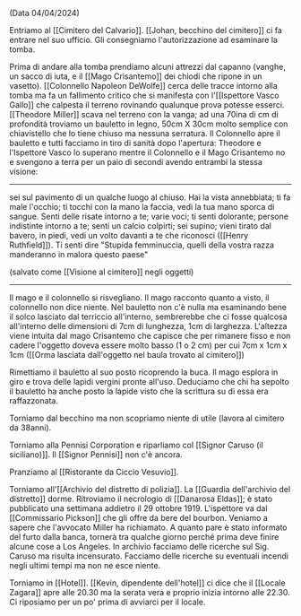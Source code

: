 (Data 04/04/2024)

Entriamo al [[Cimitero del Calvario]]. [[Johan, becchino del cimitero]] ci fa entrare nel suo ufficio.
Gli consegniamo l'autorizzazione ad esaminare la tomba.

Prima di andare alla tomba prendiamo alcuni attrezzi dal capanno (vanghe, un sacco di iuta, e il [[Mago Crisantemo]] dei chiodi che ripone in un vasetto).
[[Colonnello Napoleon DeWolfe]] cerca delle tracce intorno alla tomba ma fa un fallimento critico che si manifesta con l'[[Ispettore Vasco Gallo]] che calpesta il terreno rovinando qualunque prova potesse esserci.
[[Theodore Miller]] scava nel terreno con la vanga; ad una 70ina di cm di profondità troviamo un bauletto in legno, 50cm X 30cm molto semplice con chiavistello che lo tiene chiuso ma nessuna serratura.
Il Colonnello apre il bauletto e tutti facciamo in tiro di sanità dopo l'apertura:
Theodore e l'Ispettore Vasco lo superano mentre il Colonnello e il Mago Crisantemo no e svengono a terra per un paio di secondi avendo entrambi la stessa visione:

-------
sei sul pavimento di un qualche luogo al chiuso. Hai la vista annebbiata; ti fa male l'occhio; ti tocchi con la mano la faccia, vedi la tua mano sporca di sangue. Senti delle risate intorno a te; varie voci; ti senti dolorante; persone indistinte intorno a te; senti un calcio colpirti; sei supino; vieni tirato dal bavero, in piedi, vedi un volto davanti a te che riconosci ([[Henry Ruthfield]]).
Ti senti dire "Stupida femminuccia, quelli della vostra razza manderanno in malora questo paese"

(salvato come [[Visione al cimitero]] negli oggetti)

------
Il mago e il colonnello si risvegliano. Il mago racconto quanto a visto, il colonnello non dice niente.
Nel bauletto non c'è nulla ma esaminando bene il solco lasciato dal terriccio all'interno, sembrerebbe che ci fosse qualcosa all'interno delle dimensioni di 7cm di lunghezza, 1cm di larghezza. L'altezza viene intuita dal mago Crisantemo che capisce che per rimanere fisso e non cadere l'oggetto doveva essere molto basso (1 o 2 cm) per cui 7cm x 1cm x 1cm 
([[Orma lasciata dall'oggetto nel baula trovato al cimitero]])

Rimettiamo il bauletto al suo posto ricoprendo la buca. 
Il mago esplora in giro e trova delle lapidi vergini pronte all'uso. Deduciamo che chi ha sepolto il bauletto ha anche posto la lapide visto che la scrittura su di essa era raffazzonata.

Torniamo dal becchino ma non scopriamo niente di utile (lavora al cimitero da 38anni).

Torniamo alla Pennisi Corporation e riparliamo col [[Signor Caruso (il siciliano)]].
Il [[Signor Pennisi]] non c'è ancora.

Pranziamo al [[Ristorante da Ciccio Vesuvio]]. 

Torniamo all'[[Archivio del distretto di polizia]]. La [[Guardia dell'archivio del distretto]] dorme. Ritroviamo il necrologio di [[Danarosa Eldas]]; è stato pubblicato una settimana addietro il 29 ottobre 1919.
L'ispettore va dal [[Commissario Pickson]] che gli offre da bere del bourbon.
Veniamo a sapere che l'avvocato Miller ha richiamato. A quanto pare è stato informato del furto dalla banca, tornerà tra qualche giorno perché prima deve finire alcune cose a Los Angeles.
In archivio facciamo delle ricerche sul Sig. Caruso ma risulta incensurato.
Facciamo delle ricerche su eventuali incendi negli ultimi tempi ma non ne esce niente.

Torniamo in [[Hotel]]. [[Kevin, dipendente dell'hotel]] ci dice che il [[Locale Zagara]] apre alle 20.30 ma la serata vera e proprio inizia intorno alle 22.30.
Ci riposiamo per un po' prima di avviarci per il locale.




